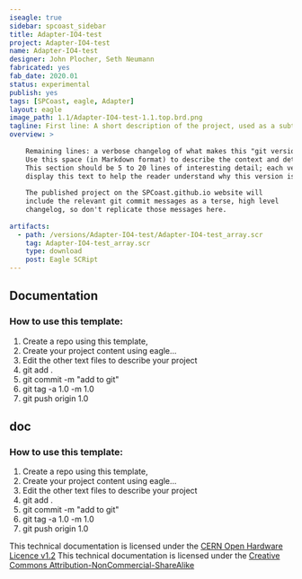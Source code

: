 ```yaml
---
iseagle: true
sidebar: spcoast_sidebar
title: Adapter-IO4-test
project: Adapter-IO4-test
name: Adapter-IO4-test
designer: John Plocher, Seth Neumann
fabricated: yes
fab_date: 2020.01
status: experimental
publish: yes
tags: [SPCoast, eagle, Adapter]
layout: eagle
image_path: 1.1/Adapter-IO4-test-1.1.top.brd.png
tagline: First line: A short description of the project, used as a subtitle ot tagline
overview: >
    
    Remaining lines: a verbose changelog of what makes this "git version" different from the last.
    Use this space (in Markdown format) to describe the context and details of the changes.
    This section should be 5 to 20 lines of interesting detail; each version tab in the project will 
    display this text to help the reader understand why this version is differnet...
    
    The published project on the SPCoast.github.io website will
    include the relevant git commit messages as a terse, high level
    changelog, so don't replicate those messages here.
    
artifacts:
  - path: /versions/Adapter-IO4-test/Adapter-IO4-test_array.scr
    tag: Adapter-IO4-test_array.scr
    type: download
    post: Eagle SCRipt
---
```


## Documentation

### How to use this template:

  1. Create a repo using this template, 
  2. Create your project content using eagle...
  3. Edit the other text files to describe your project
  4. git add .
  5. git commit -m "add to git"
  6. git tag -a 1.0 -m 1.0
  7. git push origin 1.0
  

## doc

### How to use this template:

  1. Create a repo using this template, 
  2. Create your project content using eagle...
  3. Edit the other text files to describe your project
  4. git add .
  5. git commit -m "add to git"
  6. git tag -a 1.0 -m 1.0
  7. git push origin 1.0
  


This technical documentation is licensed under the [CERN Open Hardware Licence v1.2](http://www.ohwr.org/attachments/2388/cern_ohl_v_1_2.txt)
This technical documentation is licensed under the [Creative Commons Attribution-NonCommercial-ShareAlike](https://creativecommons.org/licenses/by-nc-sa/3.0/)
